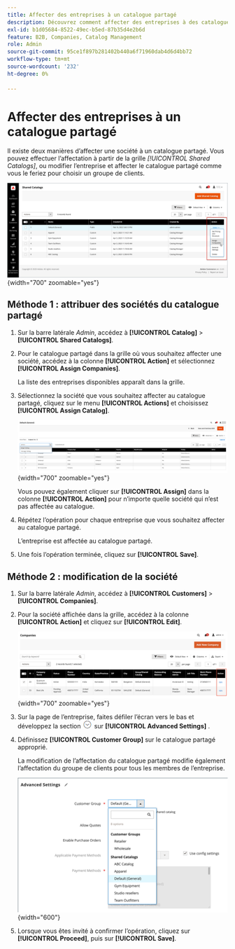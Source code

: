 ```yaml
---
title: Affecter des entreprises à un catalogue partagé
description: Découvrez comment affecter des entreprises à des catalogues partagés.
exl-id: b1d05684-8522-49ec-b5ed-87b35d4e2b6d
feature: B2B, Companies, Catalog Management
role: Admin
source-git-commit: 95ce1f897b281402b440a6f71960dab4d6d4bb72
workflow-type: tm+mt
source-wordcount: '232'
ht-degree: 0%

---
```


# Affecter des entreprises à un catalogue partagé

Il existe deux manières d’affecter une société à un catalogue partagé. Vous pouvez effectuer l’affectation à partir de la grille _[!UICONTROL Shared Catalogs]_, ou modifier l’entreprise et affecter le catalogue partagé comme vous le feriez pour choisir un groupe de clients.

![Attribuer des entreprises](./assets/shared-catalog-assign-companies.png){width="700" zoomable="yes"}

## Méthode 1 : attribuer des sociétés du catalogue partagé

1. Sur la barre latérale _Admin_, accédez à **[!UICONTROL Catalog]** > **[!UICONTROL Shared Catalogs]**.

1. Pour le catalogue partagé dans la grille où vous souhaitez affecter une société, accédez à la colonne **[!UICONTROL Action]** et sélectionnez **[!UICONTROL Assign Companies]**.

   La liste des entreprises disponibles apparaît dans la grille.

1. Sélectionnez la société que vous souhaitez affecter au catalogue partagé, cliquez sur le menu **[!UICONTROL Actions]** et choisissez **[!UICONTROL Assign Catalog]**.

   ![Sociétés disponibles](./assets/shared-catalog-assign-companies-grid-view.png){width="700" zoomable="yes"}

   Vous pouvez également cliquer sur **[!UICONTROL Assign]** dans la colonne **[!UICONTROL Action]** pour n’importe quelle société qui n’est pas affectée au catalogue.

1. Répétez l’opération pour chaque entreprise que vous souhaitez affecter au catalogue partagé.

   L’entreprise est affectée au catalogue partagé.

1. Une fois l’opération terminée, cliquez sur **[!UICONTROL Save]**.

## Méthode 2 : modification de la société

1. Sur la barre latérale _Admin_, accédez à **[!UICONTROL Customers]** > **[!UICONTROL Companies]**.

1. Pour la société affichée dans la grille, accédez à la colonne **[!UICONTROL Action]** et cliquez sur **[!UICONTROL Edit]**.

   ![Modifier la société](./assets/companies-grid-edit.png){width="700" zoomable="yes"}

1. Sur la page de l’entreprise, faites défiler l’écran vers le bas et développez la section ![Sélecteur d’extension](../assets/icon-display-expand.png) sur **[!UICONTROL Advanced Settings]** .

1. Définissez **[!UICONTROL Customer Group]** sur le catalogue partagé approprié.

   La modification de l’affectation du catalogue partagé modifie également l’affectation du groupe de clients pour tous les membres de l’entreprise.

   ![&#x200B; Groupes clients / Catalogues partagés &#x200B;](./assets/company-advanced-settings-customer-group-admin.png){width="600"}

1. Lorsque vous êtes invité à confirmer l’opération, cliquez sur **[!UICONTROL Proceed]**, puis sur **[!UICONTROL Save]**.
